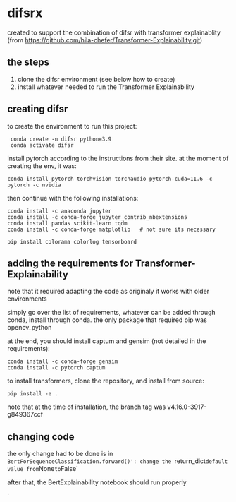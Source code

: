 # difsrx 
created to support the combination of difsr with transformer explainablity (from https://github.com/hila-chefer/Transformer-Explainability.git)

## the steps   
1. clone the difsr environment (see below how to create)
2. install whatever needed to run the Transformer Explainability 


## creating difsr
to create the environment to run this project: 
```
 conda create -n difsr python=3.9
 conda activate difsr
```
install pytorch according to the instructions from their site. at the moment of creating the env, it was:
```
conda install pytorch torchvision torchaudio pytorch-cuda=11.6 -c pytorch -c nvidia
```
then continue with the following installations:
```
conda install -c anaconda jupyter
conda install -c conda-forge jupyter_contrib_nbextensions
conda install pandas scikit-learn tqdm
conda install -c conda-forge matplotlib   # not sure its necessary

pip install colorama colorlog tensorboard
```


## adding the requirements for Transformer-Explainability
note that it required adapting the code as originaly it works with older environments 

simply go over the list of requirements, whatever can be added through conda, install through conda.
the only package that required pip was opencv_python

at the end, you should install captum and gensim (not detailed in the requirements):
```
conda install -c conda-forge gensim
conda install -c pytorch captum
```

to install transformers, clone the repository, and install from source:
```
pip install -e .
```

note that at the time of installation, the branch tag was v4.16.0-3917-g849367ccf


## changing code 
the only change had to be done is in `BertForSequenceClassification.forward()': change the `return_dict` default value from `None` to `False`

after that, the BertExplainability notebook should run properly

` 
